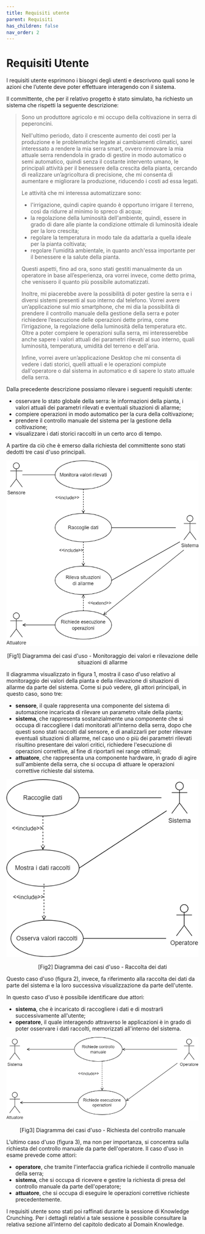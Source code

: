 ```yaml
---
title: Requisiti utente
parent: Requisiti
has_children: false
nav_order: 2
---
```


# Requisiti Utente

I requisiti utente esprimono i bisogni degli utenti e descrivono quali sono le azioni che l’utente deve poter effettuare interagendo con il sistema.

Il committente, che per il relativo progetto è stato simulato, ha richiesto un sistema che rispetti la seguente descrizione:

> Sono un produttore agricolo e mi occupo della coltivazione in serra di peperoncini.
>
> Nell'ultimo periodo, dato il crescente aumento dei costi per la produzione e le problematiche legate ai cambiamenti climatici, sarei interessato a rendere la mia serra smart, ovvero rinnovare la mia attuale serra rendendola in grado di gestire in modo automatico o semi automatico, quindi senza il costante intervento umano, le principali attività per il benessere della crescita della pianta, cercando di realizzare un’agricoltura di precisione, che mi consenta di aumentare e migliorare la produzione, riducendo i costi ad essa legati. 
>
> Le attività che mi interessa automatizzare sono: 
>
> - l'irrigazione, quindi capire quando è opportuno irrigare il terreno, così da ridurre al minimo lo spreco di acqua;
> - la regolazione della luminosità dell'ambiente, quindi, essere in grado di dare alle piante la condizione ottimale di luminosità ideale per la loro crescita;
> - regolare la temperatura in modo tale da adattarla a quella ideale per la pianta coltivata;
> - regolare l’umidità ambientale, in quanto anch'essa importante per il benessere e la salute della pianta.
>
> Questi aspetti, fino ad ora, sono stati gestiti manualmente da un operatore in base all’esperienza, ora vorrei invece, come detto prima, che venissero il quanto più possibile automatizzati.
>
> Inoltre, mi piacerebbe avere la possibilità di poter gestire la serra e i diversi sistemi presenti al suo interno dal telefono. Vorrei avere un’applicazione sul mio smartphone, che mi dia la possibilità di prendere il controllo manuale della gestione della serra e poter richiedere l’esecuzione delle operazioni dette prima, come l’irrigazione, la regolazione della luminosità della temperatura etc. Oltre a poter compiere le operazioni sulla serra, mi interesserebbe anche sapere i valori attuali dei parametri rilevati al suo interno, quali luminosità, temperatura, umidità del terreno e dell'aria.
>
> Infine, vorrei avere un’applicazione Desktop che mi consenta di vedere i dati storici, quelli attuali e le operazioni compiute dall'operatore o dal sistema in automatico e di sapere lo stato attuale della serra.


Dalla precedente descrizione possiamo rilevare i seguenti requisiti utente:

- osservare lo stato globale della serra: le informazioni della pianta, i valori attuali dei parametri rilevati e eventuali situazioni di allarme;
- compiere operazioni in modo automatico per la cura della coltivazione;
- prendere il controllo manuale del sistema per la gestione della coltivazione;
- visualizzare i dati storici raccolti in un certo arco di tempo.


A partire da ciò che è emerso dalla richiesta del committente sono stati dedotti tre casi d'uso principali.

<div align="center">
<img src="img/monitoraggio-dati.png" alt="Diagramma dei casi d'uso - Monitoraggio dei valori e rilevazione delle situazioni di allarme">
<p align="center">[Fig1] Diagramma dei casi d'uso - Monitoraggio dei valori e rilevazione delle situazioni di allarme</p>
</div>


Il diagramma visualizzato in figura 1, mostra il caso d'uso relativo al monitoraggio dei valori della pianta e della rilevazione di situazioni di allarme da parte del sistema. 
Come si può vedere, gli attori principali, in questo caso, sono tre: 

- __sensore__, il quale rappresenta una componente del sistema di automazione incaricata di rilevare un parametro vitale della pianta;
- __sistema__, che rappresenta sostanzialmente una componente che si occupa di raccogliere i dati monitorati all'interno della serra, dopo che questi sono stati raccolti dal sensore, e di analizzarli per poter rilevare eventuali situazioni di allarme, nel caso uno o più dei parametri rilevati risultino presentare dei valori critici, richiedere l'esecuzione di operazioni correttive, al fine di riportarli nei range ottimali;
- __attuatore__, che rappresenta una componente hardware, in grado di agire sull'ambiente della serra, che si occupa di attuare le operazioni correttive richieste dal sistema.

<div align="center">
<img src="img/raccolta-dati.png" alt="Diagramma dei casi d'uso - Raccolta dei dati">
<p align="center">[Fig2] Diagramma dei casi d'uso - Raccolta dei dati</p>
</div>    

Questo caso d'uso (figura 2), invece, fa riferimento alla raccolta dei dati da parte del sistema e la loro successiva visualizzazione da parte dell'utente.

In questo caso d'uso è possibile identificare due attori: 

- __sistema__, che è incaricato di raccogliere i dati e di mostrarli successivamente all'utente;
- __operatore__, il quale interagendo attraverso le applicazioni è in grado di poter osservare i dati raccolti, memorizzati all'interno del sistema.

<div align="center">
<img src="img/esecuzione-operazioni.png" alt="Diagramma dei casi d'uso - Richiesta del controllo manuale">
<p align="center">[Fig3] Diagramma dei casi d'uso - Richiesta del controllo manuale</p>
</div>  

L'ultimo caso d'uso (figura 3), ma non per importanza, si concentra sulla richiesta del controllo manuale da parte dell'operatore.
Il caso d'uso in esame prevede come attori: 

- __operatore__, che tramite l'interfaccia grafica richiede il controllo manuale della serra;
- __sistema__, che si occupa di ricevere e gestire la richiesta di presa del controllo manuale da parte dell'operatore;
- __attuatore__, che si occupa di eseguire le operazioni correttive richieste precedentemente.

I requisiti utente sono stati poi raffinati durante la sessione di Knowledge Crunching. Per i dettagli relativi a tale sessione è possibile consultare la relativa sezione all’interno del capitolo dedicato al Domain Knowledge. 